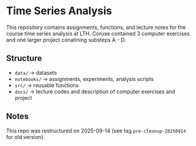 # Time Series Analysis

This repository contains assignments, functions, and lecture notes for the course time series analysis at LTH.
Coruse contained 3 computer exercises and one larger project conatining substeps A - D. 

## Structure
- `data/` → datasets  
- `notebooks/` → assignments, experiments, analysis scripts  
- `src/` → reusable functions  
- `docs/` → lecture codes and description of computer exercises and project 

## Notes
This repo was restructured on 2025-09-14 (see tag `pre-cleanup-20250914` for old version).

